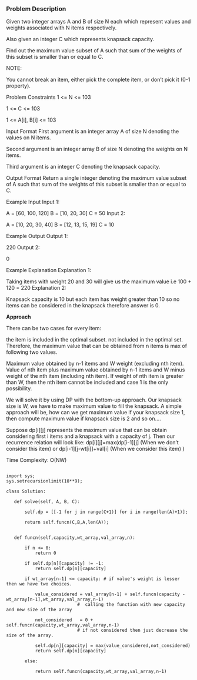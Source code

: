 ### Problem Description

Given two integer arrays A and B of size N each which represent values and weights associated with N items respectively.

Also given an integer C which represents knapsack capacity.

Find out the maximum value subset of A such that sum of the weights of this subset is smaller than or equal to C.

NOTE:

You cannot break an item, either pick the complete item, or don’t pick it (0-1 property).


Problem Constraints
1 <= N <= 103

1 <= C <= 103

1 <= A[i], B[i] <= 103



Input Format
First argument is an integer array A of size N denoting the values on N items.

Second argument is an integer array B of size N denoting the weights on N items.

Third argument is an integer C denoting the knapsack capacity.



Output Format
Return a single integer denoting the maximum value subset of A such that sum of the weights of this subset is smaller than or equal to C.



Example Input
Input 1:

 A = [60, 100, 120]
 B = [10, 20, 30]
 C = 50
Input 2:

 A = [10, 20, 30, 40]
 B = [12, 13, 15, 19]
 C = 10


Example Output
Output 1:

 220
Output 2:

 0


Example Explanation
Explanation 1:

 Taking items with weight 20 and 30 will give us the maximum value i.e 100 + 120 = 220
Explanation 2:

 Knapsack capacity is 10 but each item has weight greater than 10 so no items can be considered in the knapsack therefore answer is 0.
 
 
 **Approach**
 
 There can be two cases for every item:

the item is included in the optimal subset.
not included in the optimal set.
Therefore, the maximum value that can be obtained from n items is max of following two values.

Maximum value obtained by n-1 items and W weight (excluding nth item).
Value of nth item plus maximum value obtained by n-1 items and W minus weight of the nth item (including nth item).
If weight of nth item is greater than W, then the nth item cannot be included and case 1 is the only possibility.

We will solve it by using DP with the bottom-up approach. Our knapsack size is W, we have to make maximum value to fill the knapsack.
A simple approach will be, how can we get maximum value if your knapsack size 1, then compute maximum value if knapsack size is 2 and so on….

Suppose dp[i][j] represents the maximum value that can be obtain considering first i items and a knapsack with a capacity of j.
Then our recurrence relation will look like:
dp[i][j]=max(dp[i-1][j] (When we don’t consider this item) or dp[i-1][j-wt[i]]+val[i] (When we consider this item) )

Time Complexity: O(NW)

 ```
 
 import sys;
sys.setrecursionlimit(10**9);

class Solution:

    def solve(self, A, B, C):

        self.dp = [[-1 for j in range(C+1)] for i in range(len(A)+1)];

        return self.funcn(C,B,A,len(A));
        

    def funcn(self,capacity,wt_array,val_array,n):
        
        if n <= 0:
            return 0
            
        if self.dp[n][capacity] != -1:
            return self.dp[n][capacity]
            
        if wt_array[n-1] <= capacity: # if value's weight is lesser then we have two choices.
        
            value_considered = val_array[n-1] + self.funcn(capacity - wt_array[n-1],wt_array,val_array,n-1)
                            #  calling the function with new capacity and new size of the array
        
            not_considered   = 0 + self.funcn(capacity,wt_array,val_array,n-1)
                            # if not considered then just decrease the size of the array.  
                            
            self.dp[n][capacity] = max(value_considered,not_considered)
            return self.dp[n][capacity]
            
        else:
            
            return self.funcn(capacity,wt_array,val_array,n-1)


 
 ```
